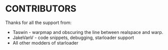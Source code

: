 # CONTRIBUTORS
Thanks for all the support from:
- Taswin - warpmap and obscuring the line between realspace and warp.
- JakeVanV - code snippets, debugging, starloader support
- All other modders of starloader